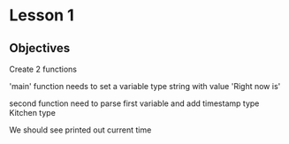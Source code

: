# Lesson 1

## Objectives

Create 2 functions 

'main' function needs to set a variable type string with value 'Right now is'

second function need to parse first variable and add timestamp type Kitchen type

We should see printed out current time